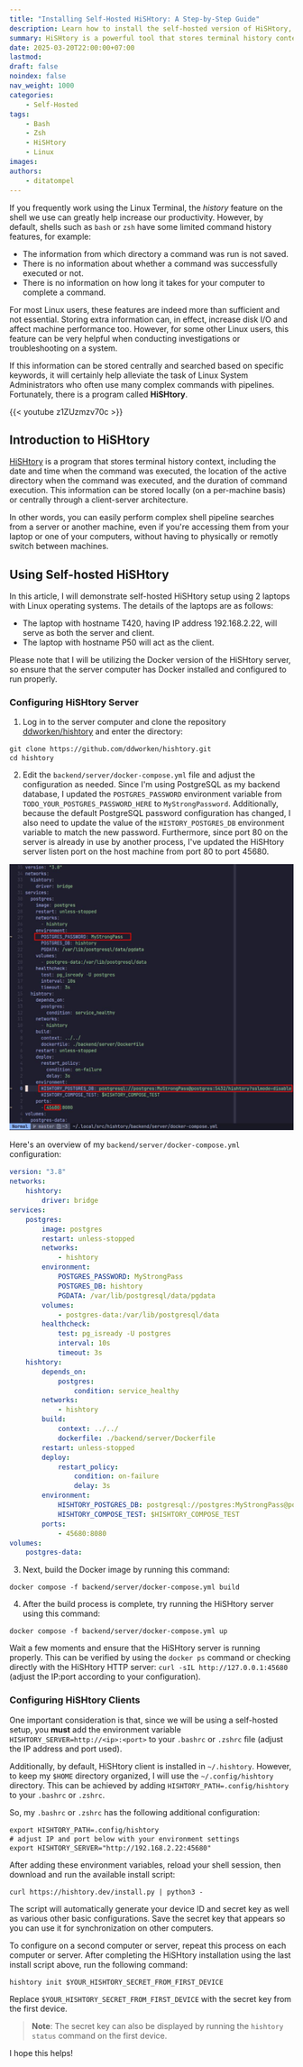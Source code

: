 ```yaml
---
title: "Installing Self-Hosted HiSHtory: A Step-by-Step Guide"
description: Learn how to install the self-hosted version of HiSHtory, a program that stores terminal history context. Follow this easy-to-follow guide for a smooth setup process.
summary: HiSHtory is a powerful tool that stores terminal history context, including command execution dates, directories, and duration. This article shows you how to install the self-hosted version of HiSHtory, allowing you to manage your terminal history with ease.
date: 2025-03-20T22:00:00+07:00
lastmod:
draft: false
noindex: false
nav_weight: 1000
categories:
    - Self-Hosted
tags:
    - Bash
    - Zsh
    - HiSHtory
    - Linux
images:
authors:
    - ditatompel
---
```


If you frequently work using the Linux Terminal, the _history_ feature on the
shell we use can greatly help increase our productivity. However, by default,
shells such as `bash` or `zsh` have some limited command history features,
for example:

- The information from which directory a command was run is not saved.
- There is no information about whether a command was successfully executed
  or not.
- There is no information on how long it takes for your computer to complete
  a command.

For most Linux users, these features are indeed more than sufficient and not
essential. Storing extra information can, in effect, increase disk I/O and
affect machine performance too. However, for some other Linux users, this
feature can be very helpful when conducting investigations or troubleshooting
on a system.

If this information can be stored centrally and searched based on specific
keywords, it will certainly help alleviate the task of Linux System
Administrators who often use many complex commands with pipelines. Fortunately,
there is a program called **HiSHtory**.

{{< youtube z1ZUzmzv70c >}}

## Introduction to HiSHtory

[HiSHtory][hishtory-gh] is a program that stores terminal history context,
including the date and time when the command was executed, the location of the
active directory when the command was executed, and the duration of command
execution. This information can be stored locally (on a per-machine basis) or
centrally through a client-server architecture.

In other words, you can easily perform complex shell pipeline searches from
a server or another machine, even if you're accessing them from your laptop or
one of your computers, without having to physically or remotly switch between
machines.

## Using Self-hosted HiSHtory

In this article, I will demonstrate self-hosted HiSHtory setup using 2 laptops
with Linux operating systems. The details of the laptops are as follows:

- The laptop with hostname T420, having IP address 192.168.2.22, will serve as
  both the server and client.
- The laptop with hostname P50 will act as the client.

Please note that I will be utilizing the Docker version of the HiSHtory server,
so ensure that the server computer has Docker installed and configured to
run properly.

### Configuring HiSHtory Server

1. Log in to the server computer and clone the repository
   [ddworken/hishtory][hishtory-gh] and enter the directory:

```shell
git clone https://github.com/ddworken/hishtory.git
cd hishtory
```

2. Edit the `backend/server/docker-compose.yml` file and adjust the
   configuration as needed. Since I'm using PostgreSQL as my backend database,
   I updated the `POSTGRES_PASSWORD` environment variable from
   `TODO_YOUR_POSTGRES_PASSWORD_HERE` to `MyStrongPassword`. Additionally,
   because the default PostgreSQL password configuration has changed, I also
   need to update the value of the `HISTORY_POSTGRES_DB` environment variable
   to match the new password. Furthermore, since port 80 on the server is
   already in use by another process, I've updated the HiSHtory server listen
   port on the host machine from port 80 to port 45680.

![HiSHtory backend docker-compose](hishtory-server-docker-compose.jpg#center)

Here's an overview of my `backend/server/docker-compose.yml` configuration:

```yml
version: "3.8"
networks:
    hishtory:
        driver: bridge
services:
    postgres:
        image: postgres
        restart: unless-stopped
        networks:
            - hishtory
        environment:
            POSTGRES_PASSWORD: MyStrongPass
            POSTGRES_DB: hishtory
            PGDATA: /var/lib/postgresql/data/pgdata
        volumes:
            - postgres-data:/var/lib/postgresql/data
        healthcheck:
            test: pg_isready -U postgres
            interval: 10s
            timeout: 3s
    hishtory:
        depends_on:
            postgres:
                condition: service_healthy
        networks:
            - hishtory
        build:
            context: ../../
            dockerfile: ./backend/server/Dockerfile
        restart: unless-stopped
        deploy:
            restart_policy:
                condition: on-failure
                delay: 3s
        environment:
            HISHTORY_POSTGRES_DB: postgresql://postgres:MyStrongPass@postgres:5432/hishtory?sslmode=disable
            HISHTORY_COMPOSE_TEST: $HISHTORY_COMPOSE_TEST
        ports:
            - 45680:8080
volumes:
    postgres-data:
```

3. Next, build the Docker image by running this command:

```shell
docker compose -f backend/server/docker-compose.yml build
```

4. After the build process is complete, try running the HiSHtory server using
   this command:

```shell
docker compose -f backend/server/docker-compose.yml up
```

Wait a few moments and ensure that the HiSHtory server is running properly.
This can be verified by using the `docker ps` command or checking directly with
the HiSHtory HTTP server: `curl -sIL http://127.0.0.1:45680` (adjust the
IP:port according to your configuration).

### Configuring HiSHtory Clients

One important consideration is that, since we will be using a self-hosted
setup, you **must** add the environment variable
`HISHTORY_SERVER=http://<ip>:<port>` to your `.bashrc` or `.zshrc`
file (adjust the IP address and port used).

Additionally, by default, HiSHtory client is installed in `~/.hishtory`.
However, to keep my `$HOME` directory organized, I will use the
`~/.config/hishtory` directory. This can be achieved by adding
`HISHTORY_PATH=.config/hishtory` to your `.bashrc` or `.zshrc`.

So, my `.bashrc` or `.zshrc` has the following additional configuration:

```shell
export HISHTORY_PATH=.config/hishtory
# adjust IP and port below with your environment settings
export HISHTORY_SERVER="http://192.168.2.22:45680"
```

After adding these environment variables, reload your shell session,
then download and run the available install script:

```shell
curl https://hishtory.dev/install.py | python3 -
```

The script will automatically generate your device ID and secret key as well
as various other basic configurations. Save the secret key that appears so you
can use it for synchronization on other computers.

To configure on a second computer or server, repeat this process on each
computer or server. After completing the HiSHtory installation using the last
install script above, run the following command:

```shell
hishtory init $YOUR_HISHTORY_SECRET_FROM_FIRST_DEVICE
```

Replace `$YOUR_HISHTORY_SECRET_FROM_FIRST_DEVICE` with the secret key from
the first device.

> **Note**: The secret key can also be displayed by running the
> `hishtory status` command on the first device.

I hope this helps!

[hishtory-gh]: ttps://github.com/ddworken/hishtory "Official HiSHtory Repository"
